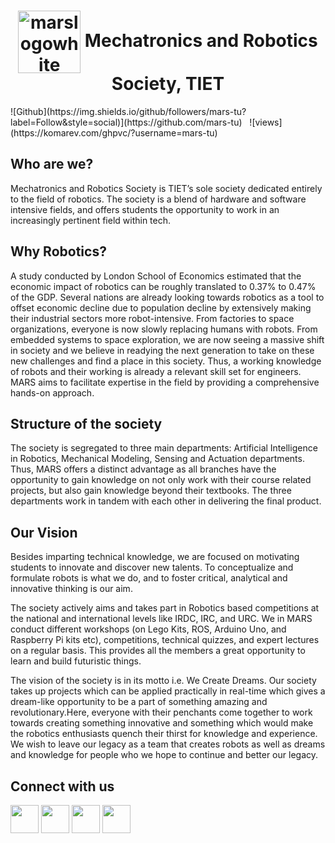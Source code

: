 
<h1 align="center"><a href="https://botpad.hashnode.dev"><img src="https://i.ibb.co/j81ftjv/marslogowhite.png" alt="marslogowhite" border="0" align="center" width="100" height="100"></a> Mechatronics and Robotics Society, TIET</h1>
![Github](https://img.shields.io/github/followers/mars-tu?label=Follow&style=social)](https://github.com/mars-tu) &nbsp; ![views](https://komarev.com/ghpvc/?username=mars-tu)

## Who are we?
Mechatronics and Robotics Society is TIET’s sole society dedicated entirely to the field of  robotics. The society is a blend of hardware and software intensive fields, and offers students the opportunity to work in an increasingly pertinent field within tech.
## Why Robotics?
A study conducted by London School of Economics estimated that the economic impact of robotics can
be roughly translated to 0.37% to 0.47% of the GDP. Several nations are already looking towards robotics as a tool to offset economic decline due to population decline by extensively making their industrial sectors more robot-intensive. From factories to space organizations, everyone is now slowly replacing humans with robots. From embedded systems to space exploration, we are now seeing a massive shift in society and we believe in readying the next generation to take on these new challenges and find a place in this society. Thus, a working knowledge of robots and their working is already a relevant skill set for engineers. MARS aims to facilitate expertise in the field by providing a comprehensive hands-on approach.
## Structure of the society
The society is segregated to three main departments: Artificial Intelligence in Robotics, Mechanical Modeling, Sensing and Actuation departments. Thus, MARS offers a distinct advantage as all branches have the opportunity to gain knowledge on not only work with their course related projects, but also gain knowledge beyond their textbooks. The three departments work in tandem with each other in delivering the final product.
## Our Vision
Besides imparting technical knowledge, we are focused on motivating students to innovate and discover new talents. To conceptualize and formulate robots is what we do, and to foster critical, analytical and innovative thinking is our aim.

The society actively aims and takes part in Robotics based competitions at the national and international levels like IRDC, IRC, and URC. We in MARS conduct different workshops (on Lego Kits, ROS, Arduino Uno, and Raspberry Pi kits etc), competitions, technical quizzes, and expert lectures on a regular basis. This provides all the members a great opportunity to learn and build futuristic things.

The vision of the society is in its motto i.e. We Create Dreams. Our society takes up projects which can be applied practically in real-time which gives a dream-like opportunity to be a part of something amazing and revolutionary.Here, everyone with their penchants come together to work towards creating something innovative and something which would make the robotics enthusiasts quench their thirst for knowledge and experience. We wish to leave our legacy as a team that creates robots as well as dreams and knowledge for people who we hope to continue and better our legacy.

## Connect with us
<p align="left">
<a href = "https://www.linkedin.com/company/mechatronics-and-robotics-society-tiet/mycompany/"><img src="https://img.icons8.com/fluent/48/000000/linkedin.png" width="45" height="45" /></a>
<a href = "https://www.instagram.com/mars_tiet/"><img src="https://img.icons8.com/fluent/48/000000/instagram-new.png" width="45" height="45" /></a>
<a href="mailto:robotics@thapar.edu"><img src="https://img.icons8.com/color/48/000000/gmail-new.png" width="45" height="45"/></a> 
<a href="https://botpad.hashnode.dev"><img src="https://img.icons8.com/color/48/000000/hashnode.png" width="45" height="45"/></a>
</p>

